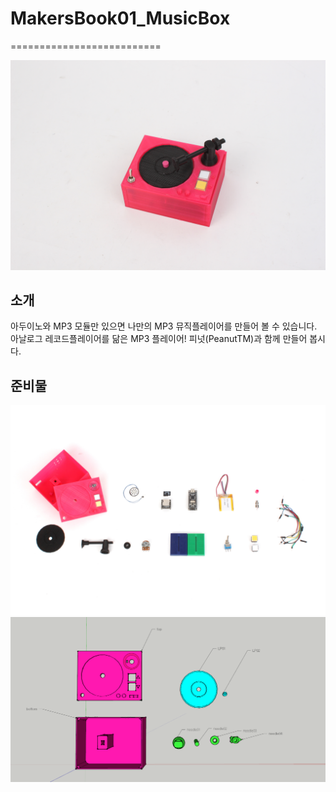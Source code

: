 # MakersBook01_MusicBox
==========================

![ScreenShot](https://raw.githubusercontent.com/makezonefablab/MakersBook01_MusicBox/master/img/main.JPG)  

소개
--------------
아두이노와 MP3 모듈만 있으면 나만의 MP3 뮤직플레이어를 만들어 볼 수 있습니다. 아날로그 레코드플레이어를 닮은 MP3 플레이어! 피넛(PeanutTM)과 함께 만들어 봅시다.

준비물
--------------
![ScreenShot](https://raw.githubusercontent.com/makezonefablab/MakersBook01_MusicBox/master/img/materials.JPG)
![ScreenShot](https://raw.githubusercontent.com/makezonefablab/MakersBook01_MusicBox/master/img/3d.png)
